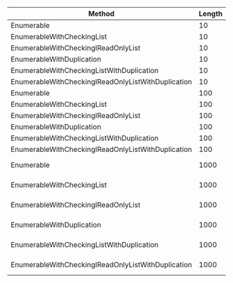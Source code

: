 | Method                                             | Length |            Mean |        Error |       StdDev | Allocated |
|----------------------------------------------------|------- |----------------:|-------------:|-------------:|----------:|
| Enumerable                                         |     10 |      1,549.6 ns |      2.30 ns |      2.04 ns |         - |
| EnumerableWithCheckingList                         |     10 |        548.5 ns |      0.95 ns |      0.89 ns |         - |
| EnumerableWithCheckingIReadOnlyList                |     10 |        795.9 ns |      1.08 ns |      0.90 ns |         - |
| EnumerableWithDuplication                          |     10 |      1,451.0 ns |      2.51 ns |      2.35 ns |         - |
| EnumerableWithCheckingListWithDuplication          |     10 |        530.9 ns |      1.61 ns |      1.34 ns |         - |
| EnumerableWithCheckingIReadOnlyListWithDuplication |     10 |        678.1 ns |      0.58 ns |      0.55 ns |         - |
| Enumerable                                         |    100 |    138,103.5 ns |    225.70 ns |    188.47 ns |         - |
| EnumerableWithCheckingList                         |    100 |     52,111.9 ns |    145.22 ns |    135.84 ns |         - |
| EnumerableWithCheckingIReadOnlyList                |    100 |     68,431.1 ns |     54.21 ns |     50.71 ns |         - |
| EnumerableWithDuplication                          |    100 |    105,627.0 ns |    266.87 ns |    236.57 ns |         - |
| EnumerableWithCheckingListWithDuplication          |    100 |     40,482.2 ns |     42.46 ns |     37.64 ns |         - |
| EnumerableWithCheckingIReadOnlyListWithDuplication |    100 |     51,685.5 ns |     47.95 ns |     40.04 ns |         - |
| Enumerable                                         |   1000 | 13,640,850.6 ns | 22,204.68 ns | 19,683.87 ns |      15 B |
| EnumerableWithCheckingList                         |   1000 |  5,225,668.5 ns |  9,250.08 ns |  7,221.86 ns |       7 B |
| EnumerableWithCheckingIReadOnlyList                |   1000 |  5,977,067.3 ns | 10,893.94 ns | 10,190.20 ns |       7 B |
| EnumerableWithDuplication                          |   1000 | 10,252,977.7 ns | 24,607.00 ns | 21,813.46 ns |      15 B |
| EnumerableWithCheckingListWithDuplication          |   1000 |  4,422,572.0 ns | 10,090.77 ns |  9,438.91 ns |       2 B |
| EnumerableWithCheckingIReadOnlyListWithDuplication |   1000 |  5,044,329.6 ns | 23,889.51 ns | 21,177.43 ns |       7 B |
